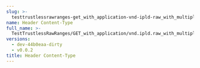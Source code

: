 ```yaml
---
slug: >-
  testtrustlessrawranges-get_with_application-vnd-ipld-raw_with_multiple_range_request_includes_correct_bytes-header_content-type
name: Header Content-Type
full_name: >-
  TestTrustlessRawRanges/GET_with_application/vnd.ipld.raw_with_multiple_range_request_includes_correct_bytes/Header_Content-Type
versions:
  - dev-44b0eaa-dirty
  - v0.0.2
title: Header Content-Type
---
```


